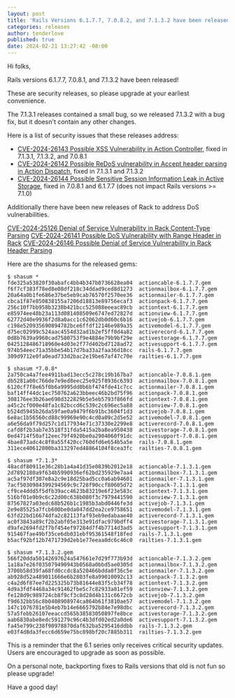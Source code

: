 ```yaml
---
layout: post
title: 'Rails Versions 6.1.7.7, 7.0.8.2, and 7.1.3.2 have been released!'
categories: releases
author: tenderlove
published: true
date: 2024-02-21 13:27:42 -08:00
---
```


Hi folks,

Rails versions 6.1.7.7, 7.0.8.1, and 7.1.3.2 have been released!

These are security releases, so please upgrade at your earliest convenience.

The 7.1.3.1 releases contained a small bug, so we released 7.1.3.2 with a bug fix, but it doesn't contain any other changes.

Here is a list of security issues that these releases address:

* [CVE-2024-26143 Possible XSS Vulnerability in Action Controller](https://discuss.rubyonrails.org/t/possible-xss-vulnerability-in-action-controller/84947), fixed in 7.1.3.1, 7.1.3.2, and 7.0.8.1
* [CVE-2024-26142 Possible ReDoS vulnerability in Accept header parsing in Action Dispatch](https://discuss.rubyonrails.org/t/possible-redos-vulnerability-in-accept-header-parsing-in-action-dispatch/84946), fixed in 7.1.3.1 and 7.1.3.2
* [CVE-2024-26144 Possible Sensitive Session Information Leak in Active Storage](https://discuss.rubyonrails.org/t/possible-sensitive-session-information-leak-in-active-storage/84945), fixed in 7.0.8.1 and 6.1.7.7 (does not impact Rails versions >= 7.1.0)

Additionally there have been new releases of Rack to address DoS vulnerabilities.

[CVE-2024-25126 Denial of Service Vulnerability in Rack Content-Type Parsing](https://discuss.rubyonrails.org/t/denial-of-service-vulnerability-in-rack-content-type-parsing/84941)
[CVE-2024-26141 Possible DoS Vulnerability with Range Header in Rack](https://discuss.rubyonrails.org/t/possible-dos-vulnerability-with-range-header-in-rack/84944)
[CVE-2024-26146 Possible Denial of Service Vulnerability in Rack Header Parsing](https://discuss.rubyonrails.org/t/possible-denial-of-service-vulnerability-in-rack-header-parsing/84942)

Here are the shasums for the released gems:

```
$ shasum *
fde325a53820f30abafc4bb4b347b0736628ea04  actioncable-6.1.7.7.gem
f6f7cf383f78ed8e08df218c34ddad9ced8d1273  actionmailbox-6.1.7.7.gem
20a64a0b1fe686e37be5eb9cab76570f2570ee36  actionmailer-6.1.7.7.gem
cbca1f87e850838155a7206d18813e89756ecaf3  actionpack-6.1.7.7.gem
256c10f7bb958b3238b421bcc525088eeeac89cb  actiontext-6.1.7.7.gem
e85974ee48b23a113d081408509e6747ed72827d  actionview-6.1.7.7.gem
62772d40e9936f2d8a0acc1c62062db0d60c6b16  activejob-6.1.7.7.gem
c198e520935690894782bce6ffdf12146e989a35  activemodel-6.1.7.7.gem
d75ec02999c524aac4554d32ad1b2ef5ff0d4a82  activerecord-6.1.7.7.gem
0d8b7639a9960cad7580753f9e4884e79b9bf29e  activestorage-6.1.7.7.gem
0425128486718960e4d03e2f77d402bd7128ad72  activesupport-6.1.7.7.gem
974b54eec71a35bbe54b17d7ba33a2faa36d18cc  rails-6.1.7.7.gem
309d9712e0fa0ead733d2bac2e19be67af47c70e  railties-6.1.7.7.gem

$ shasum *7.0.8*
2a750ca4a7fee4911bad13ecc5c278c19b167ba7  actioncable-7.0.8.1.gem
db5281a00c766de7e9ed8eec25e925f8936c6393  actionmailbox-7.0.8.1.gem
6120cf7f8e65f0b6a9995dd0b6bf474fde41c7cc  actionmailer-7.0.8.1.gem
baf14ff44dc1ec750762a623bbeec46b2bd75f96  actionpack-7.0.8.1.gem
308176ee3b26ae698d322829b5e5eb5793f866fd  actiontext-7.0.8.1.gem
a45c2cf000e48fa1c82bccd6c539c2c696ec5a88  actionview-7.0.8.1.gem
b524d5945b26da59fae0a9479f6b91bc3604f1d3  activejob-7.0.8.1.gem
6e8ac1b56560cd88c99969e90c4cd0a09c2d5e52  activemodel-7.0.8.1.gem
a6e56da9f79d257c1d177934e71c37330e2299e8  activerecord-7.0.8.1.gem
cafd8f2b3ab7e3518f31fda5415a2ba8ea950438  activestorage-7.0.8.1.gem
0ed4714f50af12eec79f4920be0a2904060f91dc  activesupport-7.0.8.1.gem
4bae873adc4c8f0a55f420cc760dfd6e654b5a5e  rails-7.0.8.1.gem
311ece40612800ba313297ed48864104f8cea3fc  railties-7.0.8.1.gem

$ shasum *7.1.3*
48acdf80911e36c28b1a4a41d35e0839b2012e18  actioncable-7.1.3.1.gem
2d7892180a9f634b5990936ef62bd235929e7aa4  actionmailbox-7.1.3.1.gem
ac5af97df307e8a2c9e18d25bad5cc0a6ab94601  actionmailer-7.1.3.1.gem
7acf5030984399294569c9c728f90ccf80605d72  actionpack-7.1.3.1.gem
cf9ce4ddd5f5dfb39acc4623b83219e6f23e583c  actiontext-7.1.3.1.gem
516bf01e9b9c6c22d00c638b080f3c7979441590  actionview-7.1.3.1.gem
87567827a03edc68b526b1c1985b3abd0446fe3d  activejob-7.1.3.1.gem
2e9e85525a7fcb600be0da047dd2ea2ce9758651  activemodel-7.1.3.1.gem
63fd22bd16674dfa2c82113faf93eb9edabaae40  activerecord-7.1.3.1.gem
ac0f3843a89cf2b2abf05e313e91dfac979bdff4  activestorage-7.1.3.1.gem
d9afe2694fd2f7bf454ef97284d7f4b7714d3ad5  activesupport-7.1.3.1.gem
915467fae49bf35ce6db031ebf95361548f18fed  rails-7.1.3.1.gem
b5acf92bf12b7471739d2eb1e77eeaa0dc6c46c0  railties-7.1.3.1.gem

$ shasum *7.1.3.2.gem
566f20dda50142697624a547661e7d29f773b93d  actioncable-7.1.3.2.gem
1a18a7e26f035079490943b0568a0bbd5ae0305d  actionmailbox-7.1.3.2.gem
3700b58d39fa68fd0ccdc8a520466bdda0f36c5e  actionmailer-7.1.3.2.gem
ab928d52a489011666e6b2803fe8a99010092c13  actionpack-7.1.3.2.gem
c4a2d6f87ee7d225325b73b81644e83f5cb34f78  actiontext-7.1.3.2.gem
4d9a3fdf4468a34c91462fbe5c7c82933a81ef59  actionview-7.1.3.2.gem
fe128d9c989724cb8f9cf3c8d28d4b131c6672cb  activejob-7.1.3.2.gem
f9d632bb56c8b0408908974ca864b61f3810ae57  activemodel-7.1.3.2.gem
147c1076781e5b4eb7b14e6665792b84e7e98dbc  activerecord-7.1.3.2.gem
57a5febb26107eeaccd565b38583050897fe8bce  activestorage-7.1.3.2.gem
aab6830abe8edc591279c96c4b3dfd02ed2a0de6  activesupport-7.1.3.2.gem
fa45e799c238f90978870daf632ba5295416ddbb  rails-7.1.3.2.gem
e03f4d8da3fecc6d659e75bc898bf20c7885b311  railties-7.1.3.2.gem
```

This is a reminder that the 6.1 series only receives critical security updates.
Users are encouraged to upgrade as soon as possible.

On a personal note, backporting fixes to Rails versions that old is not fun so please upgrade!

Have a good day!
